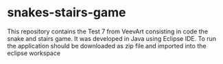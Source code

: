 # snakes-stairs-game
This repository contains the Test 7 from VeevArt consisting in code the snake and stairs game. It was developed in Java using Eclipse IDE. To run the application should be downloaded as zip file and imported into the eclipse workspace
